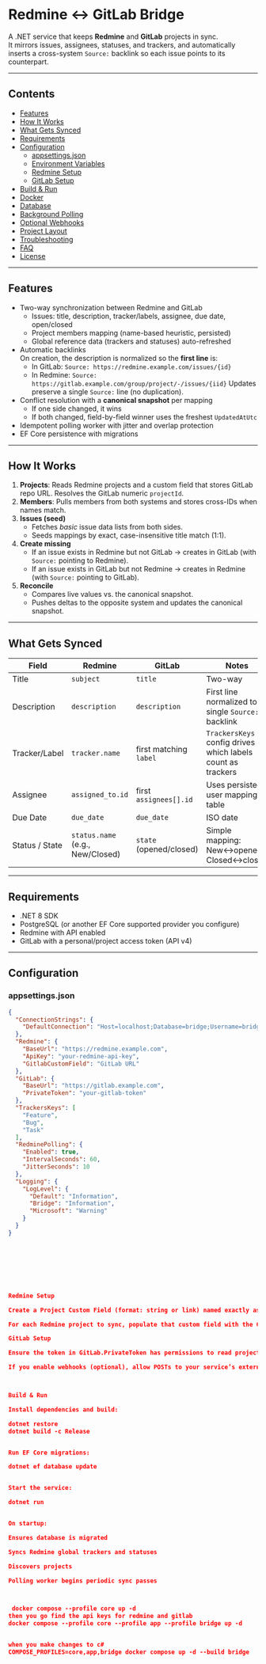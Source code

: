 # Redmine ↔ GitLab Bridge

A .NET service that keeps **Redmine** and **GitLab** projects in sync.  
It mirrors issues, assignees, statuses, and trackers, and automatically inserts a cross-system `Source:` backlink so each issue points to its counterpart.

---

## Contents

- [Features](#features)
- [How It Works](#how-it-works)
- [What Gets Synced](#what-gets-synced)
- [Requirements](#requirements)
- [Configuration](#configuration)
  - [appsettings.json](#appsettingsjson)
  - [Environment Variables](#environment-variables)
  - [Redmine Setup](#redmine-setup)
  - [GitLab Setup](#gitlab-setup)
- [Build & Run](#build--run)
- [Docker](#docker)
- [Database](#database)
- [Background Polling](#background-polling)
- [Optional Webhooks](#optional-webhooks)
- [Project Layout](#project-layout)
- [Troubleshooting](#troubleshooting)
- [FAQ](#faq)
- [License](#license)

---

## Features

- Two-way synchronization between Redmine and GitLab
  - Issues: title, description, tracker/labels, assignee, due date, open/closed
  - Project members mapping (name-based heuristic, persisted)
  - Global reference data (trackers and statuses) auto-refreshed
- Automatic backlinks  
  On creation, the description is normalized so the **first line** is:
  - In GitLab: `Source: https://redmine.example.com/issues/{id}`
  - In Redmine: `Source: https://gitlab.example.com/group/project/-/issues/{iid}`
  Updates preserve a single `Source:` line (no duplication).
- Conflict resolution with a **canonical snapshot** per mapping
  - If one side changed, it wins
  - If both changed, field-by-field winner uses the freshest `UpdatedAtUtc`
- Idempotent polling worker with jitter and overlap protection
- EF Core persistence with migrations

---

## How It Works

1. **Projects**: Reads Redmine projects and a custom field that stores GitLab repo URL. Resolves the GitLab numeric `projectId`.
2. **Members**: Pulls members from both systems and stores cross-IDs when names match.
3. **Issues (seed)**  
   - Fetches *basic* issue data lists from both sides.
   - Seeds mappings by exact, case-insensitive title match (1:1).
4. **Create missing**  
   - If an issue exists in Redmine but not GitLab → creates in GitLab (with `Source:` pointing to Redmine).
   - If an issue exists in GitLab but not Redmine → creates in Redmine (with `Source:` pointing to GitLab).
5. **Reconcile**  
   - Compares live values vs. the canonical snapshot.
   - Pushes deltas to the opposite system and updates the canonical snapshot.

---

## What Gets Synced

| Field            | Redmine                        | GitLab                         | Notes |
|------------------|--------------------------------|--------------------------------|------|
| Title            | `subject`                      | `title`                        | Two-way |
| Description      | `description`                  | `description`                  | First line normalized to single `Source:` backlink |
| Tracker/Label    | `tracker.name`                 | first matching `label`         | `TrackersKeys` config drives which labels count as trackers |
| Assignee         | `assigned_to.id`               | first `assignees[].id`         | Uses persisted user mapping table |
| Due Date         | `due_date`                     | `due_date`                     | ISO date |
| Status / State   | `status.name` (e.g., New/Closed) | `state` (opened/closed)        | Simple mapping: New↔opened, Closed↔closed |

---

## Requirements

- .NET 8 SDK
- PostgreSQL (or another EF Core supported provider you configure)
- Redmine with API enabled
- GitLab with a personal/project access token (API v4)

---

## Configuration

### appsettings.json

```json
{
  "ConnectionStrings": {
    "DefaultConnection": "Host=localhost;Database=bridge;Username=bridge;Password=bridge"
  },
  "Redmine": {
    "BaseUrl": "https://redmine.example.com",
    "ApiKey": "your-redmine-api-key",
    "GitlabCustomField": "GitLab URL"
  },
  "GitLab": {
    "BaseUrl": "https://gitlab.example.com",
    "PrivateToken": "your-gitlab-token"
  },
  "TrackersKeys": [
    "Feature",
    "Bug",
    "Task"
  ],
  "RedminePolling": {
    "Enabled": true,
    "IntervalSeconds": 60,
    "JitterSeconds": 10
  },
  "Logging": {
    "LogLevel": {
      "Default": "Information",
      "Bridge": "Information",
      "Microsoft": "Warning"
    }
  }
}








Redmine Setup

Create a Project Custom Field (format: string or link) named exactly as Redmine.GitlabCustomField, e.g., GitLab URL.

For each Redmine project to sync, populate that custom field with the GitLab repository URL (e.g., https://gitlab.example.com/group/project).

GitLab Setup

Ensure the token in GitLab.PrivateToken has permissions to read projects and manage issues.

If you enable webhooks (optional), allow POSTs to your service’s externally reachable endpoint.



Build & Run

Install dependencies and build:

dotnet restore
dotnet build -c Release


Run EF Core migrations:

dotnet ef database update


Start the service:

dotnet run


On startup:

Ensures database is migrated

Syncs Redmine global trackers and statuses

Discovers projects

Polling worker begins periodic sync passes



 docker compose --profile core up -d
then you go find the api keys for redmine and gitlab
docker compose --profile core --profile app --profile bridge up -d


when you make changes to c#
COMPOSE_PROFILES=core,app,bridge docker compose up -d --build bridge